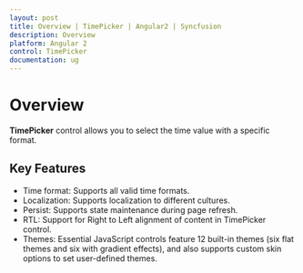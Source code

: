```yaml
---
layout: post
title: Overview | TimePicker | Angular2 | Syncfusion
description: Overview
platform: Angular 2
control: TimePicker
documentation: ug
---
```

# Overview

**TimePicker** control allows you to select the time value with a specific format. 

## Key Features

* Time format: Supports all valid time formats.
* Localization: Supports localization to different cultures.
* Persist: Supports state maintenance during page refresh.
* RTL: Support for Right to Left alignment of content in TimePicker control.
* Themes: Essential JavaScript controls feature 12 built-in themes (six flat themes and six with gradient effects), and also supports custom skin options to set user-defined themes.


